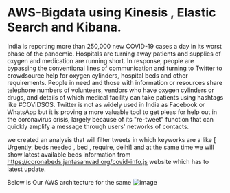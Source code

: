 # AWS-Bigdata using Kinesis , Elastic Search and Kibana.

India is reporting more than 250,000 new COVID-19 cases a day in its worst phase of the pandemic. Hospitals are turning away patients and supplies of oxygen and medication are running short.
In response, people are bypassing the conventional lines of communication and turning to Twitter to crowdsource help for oxygen cylinders, hospital beds and other requirements.
People in need and those with information or resources share telephone numbers of volunteers, vendors who have oxygen cylinders or drugs, and details of which medical facility can take patients using hashtags like #COVIDSOS. Twitter is not as widely used in India as Facebook or WhatsApp but it is proving a more valuable tool to get pleas for help out in the coronavirus crisis, largely because of its "re-tweet" function that can quickly amplify a message through users' networks of contacts.

we created an analysis that will filter tweets in which keyworks are a like [ Urgently, beds needed , bed , require, delhi] and at the same time we will show latest available beds information from https://coronabeds.jantasamvad.org/covid-info.js website which has to latest update.

Below is Our AWS architecture for the same
![image](https://user-images.githubusercontent.com/34096576/117728033-b9325f00-b19d-11eb-9545-98468e4243c0.png)
